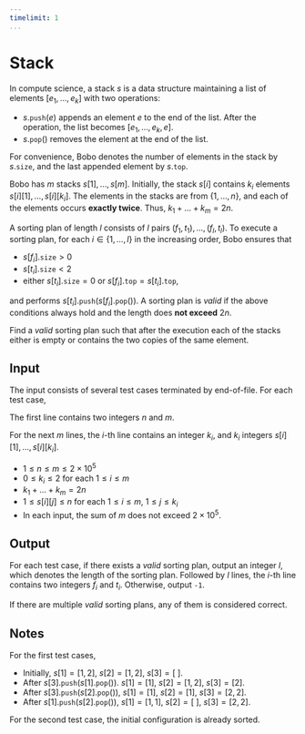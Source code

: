```yaml
---
timelimit: 1
...
```


# Stack

In compute science, a stack $s$ is a data structure maintaining a list of elements $[e_1, \dots, e_k]$ with two operations:

- $s.\mathtt{push}(e)$ appends an element $e$ to the end of the list. After the operation, the list becomes $[e_1, \dots, e_k, e]$.
- $s.\mathtt{pop}()$ removes the element at the end of the list. 

For convenience, Bobo denotes the number of elements in the stack by $s.\mathtt{size}$, and the last appended element by $s.\mathtt{top}$.

Bobo has $m$ stacks $s[1], \dots, s[m]$. Initially, the stack $s[i]$ contains $k_i$ elements $s[i][1], \dots, s[i][k_i]$. The elements in the stacks are from $\{1, \dots, n\}$, and each of the elements occurs **exactly twice**. Thus, $k_1 + \dots + k_m = 2 n$.

A sorting plan of length $l$ consists of $l$ pairs $(f_1, t_1), \dots, (f_l, t_l)$.  To execute a sorting plan, for each $i \in \{1, \dots ,l\}$ in the increasing order, Bobo ensures that

* $s[f_i].\mathtt{size} > 0$
* $s[t_i].\mathtt{size} < 2$
* either $s[t_i].\mathtt{size} = 0$ or $s[f_i].\mathtt{top} = s[t_i].\mathtt{top}$,

and performs $s[t_i].\mathtt{push}(s[f_i].\mathtt{pop}())$. A sorting plan is *valid* if the above conditions always hold and the length does **not exceed** $2n$.

Find a *valid* sorting plan such that after the execution each of the stacks either is empty or contains the two copies of the same element.

## Input

The input consists of several test cases terminated by end-of-file. For each test case,

The first line contains two integers $n$ and $m$.

For the next $m$ lines, the $i$-th line contains an integer $k_i$, and $k_i$ integers $s[i][1], \dots, s[i][k_i]$.

* $1 \le n \leq m \le 2 \times 10^5$
* $0 \leq k_i \leq 2$ for each $1 \leq i \leq m$
* $k_1 + \dots + k_m = 2 n$
* $1 \leq s[i][j] \leq n$ for each $1 \leq i \leq m$, $1 \leq j \leq k_i$
* In each input, the sum of $m$ does not exceed $2 \times 10^5$.

## Output

For each test case, if there exists a *valid* sorting plan, output an integer $l$, which denotes the length of the sorting plan. Followed by $l$ lines, the $i$-th line contains two integers $f_i$ and $t_i$. Otherwise, output `-1`.

If there are multiple *valid* sorting plans, any of them is considered correct.

<!--SAMPLES-->

## Notes

For the first test cases,

* Initially, $s[1] = [1, 2]$, $s[2] = [1, 2]$, $s[3] = [\ ]$.
* After $s[3].\mathtt{push}(s[1].\mathtt{pop}())$. $s[1] = [1]$, $s[2] = [1, 2]$, $s[3] = [2]$.
* After $s[3].\mathtt{push}(s[2].\mathtt{pop}())$, $s[1] = [1]$, $s[2] = [1]$, $s[3] = [2, 2]$.
* After $s[1].\mathtt{push}(s[2].\mathtt{pop}())$, $s[1] = [1, 1]$, $s[2] = [\ ]$, $s[3] = [2, 2]$.

For the second test case, the initial configuration is already sorted.
